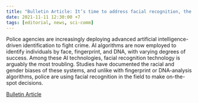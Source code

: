 ```yaml
---
title: "Bulletin Article: It’s time to address facial recognition, the most troubling law enforcement AI tool"
date: 2021-11-11 12:30:00 +7
tags: [editorial, news, sci-comm]
---
```


Police agencies are increasingly deploying advanced artificial intelligence-driven identification to fight crime. AI algorithms are now employed to identify individuals by face, fingerprint, and DNA, with varying degrees of success. Among these AI technologies, facial recognition technology is arguably the most troubling. Studies have documented the racial and gender biases of these systems, and unlike with fingerprint or DNA-analysis algorithms, police are using facial recognition in the field to make on-the-spot decisions. 

[Bulletin Article](https://thebulletin.org/2021/11/its-time-to-address-facial-recognition-the-most-troubling-law-enforcement-ai-tool/)


